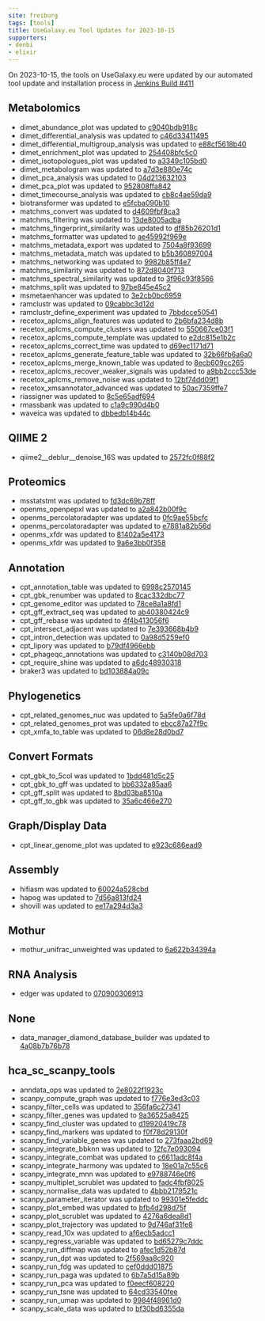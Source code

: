 ```yaml
---
site: freiburg
tags: [tools]
title: UseGalaxy.eu Tool Updates for 2023-10-15
supporters:
- denbi
- elixir
---
```


On 2023-10-15, the tools on UseGalaxy.eu were updated by our automated tool update and installation process in [Jenkins Build #411](https://build.galaxyproject.eu/job/usegalaxy-eu/job/install-tools/#411/)


## Metabolomics

- dimet_abundance_plot was updated to [c9040bdb918c](https://toolshed.g2.bx.psu.edu/view/iuc/dimet_abundance_plot/c9040bdb918c)
- dimet_differential_analysis was updated to [c46d33411495](https://toolshed.g2.bx.psu.edu/view/iuc/dimet_differential_analysis/c46d33411495)
- dimet_differential_multigroup_analysis was updated to [e88cf5618b40](https://toolshed.g2.bx.psu.edu/view/iuc/dimet_differential_multigroup_analysis/e88cf5618b40)
- dimet_enrichment_plot was updated to [254408bfc5c0](https://toolshed.g2.bx.psu.edu/view/iuc/dimet_enrichment_plot/254408bfc5c0)
- dimet_isotopologues_plot was updated to [a3349c105bd0](https://toolshed.g2.bx.psu.edu/view/iuc/dimet_isotopologues_plot/a3349c105bd0)
- dimet_metabologram was updated to [a7d3e880e74c](https://toolshed.g2.bx.psu.edu/view/iuc/dimet_metabologram/a7d3e880e74c)
- dimet_pca_analysis was updated to [04d213632103](https://toolshed.g2.bx.psu.edu/view/iuc/dimet_pca_analysis/04d213632103)
- dimet_pca_plot was updated to [952808ffa842](https://toolshed.g2.bx.psu.edu/view/iuc/dimet_pca_plot/952808ffa842)
- dimet_timecourse_analysis was updated to [cb8c4ae59da9](https://toolshed.g2.bx.psu.edu/view/iuc/dimet_timecourse_analysis/cb8c4ae59da9)
- biotransformer was updated to [e5fcba090b10](https://toolshed.g2.bx.psu.edu/view/recetox/biotransformer/e5fcba090b10)
- matchms_convert was updated to [d4609fbf8ca3](https://toolshed.g2.bx.psu.edu/view/recetox/matchms_convert/d4609fbf8ca3)
- matchms_filtering was updated to [13de8005adba](https://toolshed.g2.bx.psu.edu/view/recetox/matchms_filtering/13de8005adba)
- matchms_fingerprint_similarity was updated to [df85b26201d1](https://toolshed.g2.bx.psu.edu/view/recetox/matchms_fingerprint_similarity/df85b26201d1)
- matchms_formatter was updated to [ae45992f969e](https://toolshed.g2.bx.psu.edu/view/recetox/matchms_formatter/ae45992f969e)
- matchms_metadata_export was updated to [7504a8f93699](https://toolshed.g2.bx.psu.edu/view/recetox/matchms_metadata_export/7504a8f93699)
- matchms_metadata_match was updated to [b5b360897004](https://toolshed.g2.bx.psu.edu/view/recetox/matchms_metadata_match/b5b360897004)
- matchms_networking was updated to [9982b85ff4e7](https://toolshed.g2.bx.psu.edu/view/recetox/matchms_networking/9982b85ff4e7)
- matchms_similarity was updated to [872d8040f713](https://toolshed.g2.bx.psu.edu/view/recetox/matchms_similarity/872d8040f713)
- matchms_spectral_similarity was updated to [3f96c93f8566](https://toolshed.g2.bx.psu.edu/view/recetox/matchms_spectral_similarity/3f96c93f8566)
- matchms_split was updated to [97be845e45c2](https://toolshed.g2.bx.psu.edu/view/recetox/matchms_split/97be845e45c2)
- msmetaenhancer was updated to [3e2cb0bc6959](https://toolshed.g2.bx.psu.edu/view/recetox/msmetaenhancer/3e2cb0bc6959)
- ramclustr was updated to [09cabbc3d12d](https://toolshed.g2.bx.psu.edu/view/recetox/ramclustr/09cabbc3d12d)
- ramclustr_define_experiment was updated to [7bbdcce50541](https://toolshed.g2.bx.psu.edu/view/recetox/ramclustr_define_experiment/7bbdcce50541)
- recetox_aplcms_align_features was updated to [2b6bfa234d8b](https://toolshed.g2.bx.psu.edu/view/recetox/recetox_aplcms_align_features/2b6bfa234d8b)
- recetox_aplcms_compute_clusters was updated to [550667ce03f1](https://toolshed.g2.bx.psu.edu/view/recetox/recetox_aplcms_compute_clusters/550667ce03f1)
- recetox_aplcms_compute_template was updated to [e2dc815e1b2c](https://toolshed.g2.bx.psu.edu/view/recetox/recetox_aplcms_compute_template/e2dc815e1b2c)
- recetox_aplcms_correct_time was updated to [d69ec1171d71](https://toolshed.g2.bx.psu.edu/view/recetox/recetox_aplcms_correct_time/d69ec1171d71)
- recetox_aplcms_generate_feature_table was updated to [32b66fb6a6a0](https://toolshed.g2.bx.psu.edu/view/recetox/recetox_aplcms_generate_feature_table/32b66fb6a6a0)
- recetox_aplcms_merge_known_table was updated to [8ecb609cc265](https://toolshed.g2.bx.psu.edu/view/recetox/recetox_aplcms_merge_known_table/8ecb609cc265)
- recetox_aplcms_recover_weaker_signals was updated to [a9bb2ccc53de](https://toolshed.g2.bx.psu.edu/view/recetox/recetox_aplcms_recover_weaker_signals/a9bb2ccc53de)
- recetox_aplcms_remove_noise was updated to [12bf74dd09f1](https://toolshed.g2.bx.psu.edu/view/recetox/recetox_aplcms_remove_noise/12bf74dd09f1)
- recetox_xmsannotator_advanced was updated to [50ac7359ffe7](https://toolshed.g2.bx.psu.edu/view/recetox/recetox_xmsannotator_advanced/50ac7359ffe7)
- riassigner was updated to [8c5e65adf694](https://toolshed.g2.bx.psu.edu/view/recetox/riassigner/8c5e65adf694)
- rmassbank was updated to [c1a9c990d4b0](https://toolshed.g2.bx.psu.edu/view/recetox/rmassbank/c1a9c990d4b0)
- waveica was updated to [dbbedb14b44c](https://toolshed.g2.bx.psu.edu/view/recetox/waveica/dbbedb14b44c)

## QIIME 2

- qiime2__deblur__denoise_16S was updated to [2572fc0f88f2](https://toolshed.g2.bx.psu.edu/view/q2d2/qiime2__deblur__denoise_16S/2572fc0f88f2)

## Proteomics

- msstatstmt was updated to [fd3dc69b78ff](https://toolshed.g2.bx.psu.edu/view/galaxyp/msstatstmt/fd3dc69b78ff)
- openms_openpepxl was updated to [a2a842b00f9c](https://toolshed.g2.bx.psu.edu/view/galaxyp/openms_openpepxl/a2a842b00f9c)
- openms_percolatoradapter was updated to [0fc9ae55bcfc](https://toolshed.g2.bx.psu.edu/view/galaxyp/openms_percolatoradapter/0fc9ae55bcfc)
- openms_percolatoradapter was updated to [e7881a82b56d](https://toolshed.g2.bx.psu.edu/view/galaxyp/openms_percolatoradapter/e7881a82b56d)
- openms_xfdr was updated to [81402a5e4173](https://toolshed.g2.bx.psu.edu/view/galaxyp/openms_xfdr/81402a5e4173)
- openms_xfdr was updated to [9a6e3bb0f358](https://toolshed.g2.bx.psu.edu/view/galaxyp/openms_xfdr/9a6e3bb0f358)

## Annotation

- cpt_annotation_table was updated to [6998c2570145](https://toolshed.g2.bx.psu.edu/view/cpt/cpt_annotation_table/6998c2570145)
- cpt_gbk_renumber was updated to [8cac332dbc77](https://toolshed.g2.bx.psu.edu/view/cpt/cpt_gbk_renumber/8cac332dbc77)
- cpt_genome_editor was updated to [78ce8a1a8fd1](https://toolshed.g2.bx.psu.edu/view/cpt/cpt_genome_editor/78ce8a1a8fd1)
- cpt_gff_extract_seq was updated to [ab40380424c9](https://toolshed.g2.bx.psu.edu/view/cpt/cpt_gff_extract_seq/ab40380424c9)
- cpt_gff_rebase was updated to [4f4b413056f6](https://toolshed.g2.bx.psu.edu/view/cpt/cpt_gff_rebase/4f4b413056f6)
- cpt_intersect_adjacent was updated to [7e393668b4b9](https://toolshed.g2.bx.psu.edu/view/cpt/cpt_intersect_adjacent/7e393668b4b9)
- cpt_intron_detection was updated to [0a98d5259ef0](https://toolshed.g2.bx.psu.edu/view/cpt/cpt_intron_detection/0a98d5259ef0)
- cpt_lipory was updated to [b79df4966ebb](https://toolshed.g2.bx.psu.edu/view/cpt/cpt_lipory/b79df4966ebb)
- cpt_phageqc_annotations was updated to [c3140b08d703](https://toolshed.g2.bx.psu.edu/view/cpt/cpt_phageqc_annotations/c3140b08d703)
- cpt_require_shine was updated to [a6dc48930318](https://toolshed.g2.bx.psu.edu/view/cpt/cpt_require_shine/a6dc48930318)
- braker3 was updated to [bd103884a09c](https://toolshed.g2.bx.psu.edu/view/genouest/braker3/bd103884a09c)

## Phylogenetics

- cpt_related_genomes_nuc was updated to [5a5fe0a6f78d](https://toolshed.g2.bx.psu.edu/view/cpt/cpt_related_genomes_nuc/5a5fe0a6f78d)
- cpt_related_genomes_prot was updated to [ebcc87a27f9c](https://toolshed.g2.bx.psu.edu/view/cpt/cpt_related_genomes_prot/ebcc87a27f9c)
- cpt_xmfa_to_table was updated to [06d8e28d0bd7](https://toolshed.g2.bx.psu.edu/view/cpt/cpt_xmfa_to_table/06d8e28d0bd7)

## Convert Formats

- cpt_gbk_to_5col was updated to [1bdd481d5c25](https://toolshed.g2.bx.psu.edu/view/cpt/cpt_gbk_to_5col/1bdd481d5c25)
- cpt_gbk_to_gff was updated to [bb6332a85aa6](https://toolshed.g2.bx.psu.edu/view/cpt/cpt_gbk_to_gff/bb6332a85aa6)
- cpt_gff_split was updated to [8bd03ba8510a](https://toolshed.g2.bx.psu.edu/view/cpt/cpt_gff_split/8bd03ba8510a)
- cpt_gff_to_gbk was updated to [35a6c466e270](https://toolshed.g2.bx.psu.edu/view/cpt/cpt_gff_to_gbk/35a6c466e270)

## Graph/Display Data

- cpt_linear_genome_plot was updated to [e923c686ead9](https://toolshed.g2.bx.psu.edu/view/cpt/cpt_linear_genome_plot/e923c686ead9)

## Assembly

- hifiasm was updated to [60024a528cbd](https://toolshed.g2.bx.psu.edu/view/bgruening/hifiasm/60024a528cbd)
- hapog was updated to [7d56a813fd24](https://toolshed.g2.bx.psu.edu/view/iuc/hapog/7d56a813fd24)
- shovill was updated to [ee17a294d3a3](https://toolshed.g2.bx.psu.edu/view/iuc/shovill/ee17a294d3a3)

## Mothur

- mothur_unifrac_unweighted was updated to [6a622b34394a](https://toolshed.g2.bx.psu.edu/view/iuc/mothur_unifrac_unweighted/6a622b34394a)

## RNA Analysis

- edger was updated to [070900306913](https://toolshed.g2.bx.psu.edu/view/iuc/edger/070900306913)

## None

- data_manager_diamond_database_builder was updated to [4a08b7b76b78](https://toolshed.g2.bx.psu.edu/view/iuc/data_manager_diamond_database_builder/4a08b7b76b78)

## hca_sc_scanpy_tools

- anndata_ops was updated to [2e8022f1923c](https://toolshed.g2.bx.psu.edu/view/ebi-gxa/anndata_ops/2e8022f1923c)
- scanpy_compute_graph was updated to [f776e3ed3c03](https://toolshed.g2.bx.psu.edu/view/ebi-gxa/scanpy_compute_graph/f776e3ed3c03)
- scanpy_filter_cells was updated to [356fa6c27341](https://toolshed.g2.bx.psu.edu/view/ebi-gxa/scanpy_filter_cells/356fa6c27341)
- scanpy_filter_genes was updated to [9a36525a8425](https://toolshed.g2.bx.psu.edu/view/ebi-gxa/scanpy_filter_genes/9a36525a8425)
- scanpy_find_cluster was updated to [d19920419c78](https://toolshed.g2.bx.psu.edu/view/ebi-gxa/scanpy_find_cluster/d19920419c78)
- scanpy_find_markers was updated to [f0f78d29130f](https://toolshed.g2.bx.psu.edu/view/ebi-gxa/scanpy_find_markers/f0f78d29130f)
- scanpy_find_variable_genes was updated to [273faaa2bd69](https://toolshed.g2.bx.psu.edu/view/ebi-gxa/scanpy_find_variable_genes/273faaa2bd69)
- scanpy_integrate_bbknn was updated to [12fc7e093094](https://toolshed.g2.bx.psu.edu/view/ebi-gxa/scanpy_integrate_bbknn/12fc7e093094)
- scanpy_integrate_combat was updated to [c6611adc8f4a](https://toolshed.g2.bx.psu.edu/view/ebi-gxa/scanpy_integrate_combat/c6611adc8f4a)
- scanpy_integrate_harmony was updated to [18e01a7c55c6](https://toolshed.g2.bx.psu.edu/view/ebi-gxa/scanpy_integrate_harmony/18e01a7c55c6)
- scanpy_integrate_mnn was updated to [e9788746e0f6](https://toolshed.g2.bx.psu.edu/view/ebi-gxa/scanpy_integrate_mnn/e9788746e0f6)
- scanpy_multiplet_scrublet was updated to [fadc4fbf8025](https://toolshed.g2.bx.psu.edu/view/ebi-gxa/scanpy_multiplet_scrublet/fadc4fbf8025)
- scanpy_normalise_data was updated to [4bbb2179521c](https://toolshed.g2.bx.psu.edu/view/ebi-gxa/scanpy_normalise_data/4bbb2179521c)
- scanpy_parameter_iterator was updated to [99301e5feddc](https://toolshed.g2.bx.psu.edu/view/ebi-gxa/scanpy_parameter_iterator/99301e5feddc)
- scanpy_plot_embed was updated to [bfb4d298d75f](https://toolshed.g2.bx.psu.edu/view/ebi-gxa/scanpy_plot_embed/bfb4d298d75f)
- scanpy_plot_scrublet was updated to [4276a6dea8d1](https://toolshed.g2.bx.psu.edu/view/ebi-gxa/scanpy_plot_scrublet/4276a6dea8d1)
- scanpy_plot_trajectory was updated to [9d746af31fe8](https://toolshed.g2.bx.psu.edu/view/ebi-gxa/scanpy_plot_trajectory/9d746af31fe8)
- scanpy_read_10x was updated to [af6ecb5adcc1](https://toolshed.g2.bx.psu.edu/view/ebi-gxa/scanpy_read_10x/af6ecb5adcc1)
- scanpy_regress_variable was updated to [bd65279c7ddc](https://toolshed.g2.bx.psu.edu/view/ebi-gxa/scanpy_regress_variable/bd65279c7ddc)
- scanpy_run_diffmap was updated to [afec1d52b87d](https://toolshed.g2.bx.psu.edu/view/ebi-gxa/scanpy_run_diffmap/afec1d52b87d)
- scanpy_run_dpt was updated to [2f569aa8c920](https://toolshed.g2.bx.psu.edu/view/ebi-gxa/scanpy_run_dpt/2f569aa8c920)
- scanpy_run_fdg was updated to [cef0ddd01875](https://toolshed.g2.bx.psu.edu/view/ebi-gxa/scanpy_run_fdg/cef0ddd01875)
- scanpy_run_paga was updated to [6b7a5d15a89b](https://toolshed.g2.bx.psu.edu/view/ebi-gxa/scanpy_run_paga/6b7a5d15a89b)
- scanpy_run_pca was updated to [f0eecf608220](https://toolshed.g2.bx.psu.edu/view/ebi-gxa/scanpy_run_pca/f0eecf608220)
- scanpy_run_tsne was updated to [64cd33540fee](https://toolshed.g2.bx.psu.edu/view/ebi-gxa/scanpy_run_tsne/64cd33540fee)
- scanpy_run_umap was updated to [9984f48961d0](https://toolshed.g2.bx.psu.edu/view/ebi-gxa/scanpy_run_umap/9984f48961d0)
- scanpy_scale_data was updated to [bf30bd6355da](https://toolshed.g2.bx.psu.edu/view/ebi-gxa/scanpy_scale_data/bf30bd6355da)

